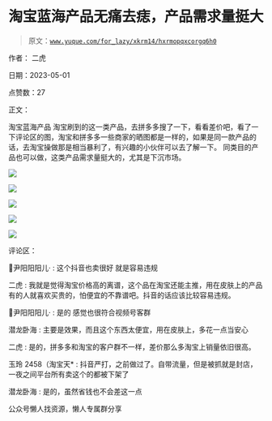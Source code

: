 # 淘宝蓝海产品无痛去痣，产品需求量挺大

> 原文：[`www.yuque.com/for_lazy/xkrm14/hxrmopqxcorgq6h0`](https://www.yuque.com/for_lazy/xkrm14/hxrmopqxcorgq6h0)



作者： 二虎



日期：2023-05-01



点赞数：27

<ne-hole id="u05b9231c" data-lake-id="u05b9231c">

正文：



淘宝蓝海产品 淘宝刷到的这一类产品，去拼多多搜了一下，看看差价吧，看了一下评论区的图，淘宝和拼多多一些商家的晒图都是一样的，如果是同一款产品的话，去淘宝操做那是相当暴利了，有兴趣的小伙伴可以去了解一下。 同类目的产品也可以做，这类产品需求量挺大的，尤其是下沉市场。



![](img/3bb739e4f329c0ab706ca8b06eb5f07d.png)



![](img/433db7e4ef4c79413b89f263d4d6a4e9.png)



![](img/95bf5196ecdd774b5d599c48559b638f.png)



![](img/9c5e08c8d0044b2bb76801611b1d7c95.png)



![](img/5a5bd0efa5d68882f053fe2b05a33526.png)

<ne-hole id="u3bcd50a4" data-lake-id="u3bcd50a4">

评论区：



🌈尹阳阳阳儿· : 这个抖音也卖很好 就是容易违规



二虎 : 我就是觉得淘宝价格高的离谱，这个品在淘宝还能主推，用在皮肤上的产品有的人就喜欢买贵的，怕便宜的不靠谱吧。抖音的话应该比较容易违规。



🌈尹阳阳阳儿· : 是的 感觉也很符合视频号客群



潜龙卧海 : 主要是效果，而且这个东西太便宜，用在皮肤上，多花一点当安心



二虎 : 是的，拼多多和淘宝的客户群不一样，差价那么多淘宝上销量依旧很高。



玉玲 2458（淘宝天* : 抖音严打，之前做过了。自带流量，但是被抓就是封店，一夜之间平台所有卖这个的都被下架了



潜龙卧海 : 是的，虽然省钱也不会差这一点

<ne-hole id="ub6b36987" data-lake-id="ub6b36987">

公众号懒人找资源，懒人专属群分享

</ne-hole></ne-hole></ne-hole>